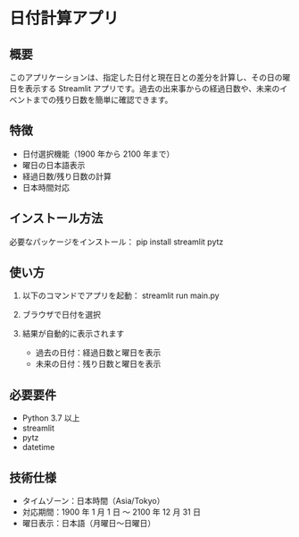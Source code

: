 # 日付計算アプリ

## 概要

このアプリケーションは、指定した日付と現在日との差分を計算し、その日の曜日を表示する Streamlit アプリです。過去の出来事からの経過日数や、未来のイベントまでの残り日数を簡単に確認できます。

## 特徴

- 日付選択機能（1900 年から 2100 年まで）
- 曜日の日本語表示
- 経過日数/残り日数の計算
- 日本時間対応

## インストール方法

必要なパッケージをインストール：
pip install streamlit pytz

## 使い方

1. 以下のコマンドでアプリを起動：
   streamlit run main.py

2. ブラウザで日付を選択
3. 結果が自動的に表示されます
   - 過去の日付：経過日数と曜日を表示
   - 未来の日付：残り日数と曜日を表示

## 必要要件

- Python 3.7 以上
- streamlit
- pytz
- datetime

## 技術仕様

- タイムゾーン：日本時間（Asia/Tokyo）
- 対応期間：1900 年 1 月 1 日 〜 2100 年 12 月 31 日
- 曜日表示：日本語（月曜日〜日曜日）
